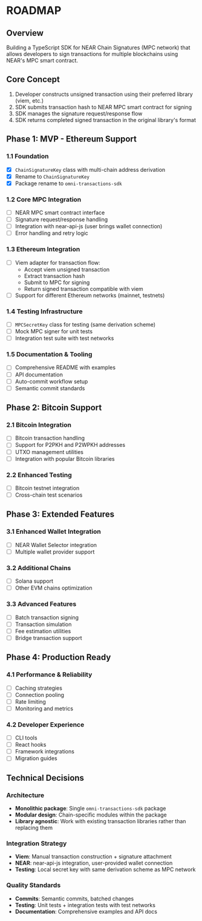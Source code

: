 # ROADMAP

## Overview
Building a TypeScript SDK for NEAR Chain Signatures (MPC network) that allows developers to sign transactions for multiple blockchains using NEAR's MPC smart contract.

## Core Concept
1. Developer constructs unsigned transaction using their preferred library (viem, etc.)
2. SDK submits transaction hash to NEAR MPC smart contract for signing
3. SDK manages the signature request/response flow
4. SDK returns completed signed transaction in the original library's format

## Phase 1: MVP - Ethereum Support

### 1.1 Foundation
- [x] `ChainSignatureKey` class with multi-chain address derivation
- [x] Rename to `ChainSignatureKey` 
- [x] Package rename to `omni-transactions-sdk`

### 1.2 Core MPC Integration
- [ ] NEAR MPC smart contract interface
- [ ] Signature request/response handling
- [ ] Integration with near-api-js (user brings wallet connection)
- [ ] Error handling and retry logic

### 1.3 Ethereum Integration
- [ ] Viem adapter for transaction flow:
  - Accept viem unsigned transaction
  - Extract transaction hash
  - Submit to MPC for signing
  - Return signed transaction compatible with viem
- [ ] Support for different Ethereum networks (mainnet, testnets)

### 1.4 Testing Infrastructure
- [ ] `MPCSecretKey` class for testing (same derivation scheme)
- [ ] Mock MPC signer for unit tests
- [ ] Integration test suite with test networks

### 1.5 Documentation & Tooling
- [ ] Comprehensive README with examples
- [ ] API documentation
- [ ] Auto-commit workflow setup
- [ ] Semantic commit standards

## Phase 2: Bitcoin Support

### 2.1 Bitcoin Integration
- [ ] Bitcoin transaction handling
- [ ] Support for P2PKH and P2WPKH addresses
- [ ] UTXO management utilities
- [ ] Integration with popular Bitcoin libraries

### 2.2 Enhanced Testing
- [ ] Bitcoin testnet integration
- [ ] Cross-chain test scenarios

## Phase 3: Extended Features

### 3.1 Enhanced Wallet Integration
- [ ] NEAR Wallet Selector integration
- [ ] Multiple wallet provider support

### 3.2 Additional Chains
- [ ] Solana support
- [ ] Other EVM chains optimization

### 3.3 Advanced Features
- [ ] Batch transaction signing
- [ ] Transaction simulation
- [ ] Fee estimation utilities
- [ ] Bridge transaction support

## Phase 4: Production Ready

### 4.1 Performance & Reliability
- [ ] Caching strategies
- [ ] Connection pooling
- [ ] Rate limiting
- [ ] Monitoring and metrics

### 4.2 Developer Experience
- [ ] CLI tools
- [ ] React hooks
- [ ] Framework integrations
- [ ] Migration guides

## Technical Decisions

### Architecture
- **Monolithic package**: Single `omni-transactions-sdk` package
- **Modular design**: Chain-specific modules within the package
- **Library agnostic**: Work with existing transaction libraries rather than replacing them

### Integration Strategy
- **Viem**: Manual transaction construction + signature attachment
- **NEAR**: near-api-js integration, user-provided wallet connection
- **Testing**: Local secret key with same derivation scheme as MPC network

### Quality Standards
- **Commits**: Semantic commits, batched changes
- **Testing**: Unit tests + integration tests with test networks
- **Documentation**: Comprehensive examples and API docs
